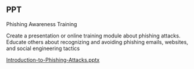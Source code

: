 ## PPT
Phishing Awareness Training

Create a presentation or online training module about
phishing attacks. Educate others about recognizing and
avoiding phishing emails, websites, and social
engineering tactics

[Introduction-to-Phishing-Attacks.pptx](https://github.com/user-attachments/files/15595293/Introduction-to-Phishing-Attacks.pptx)
